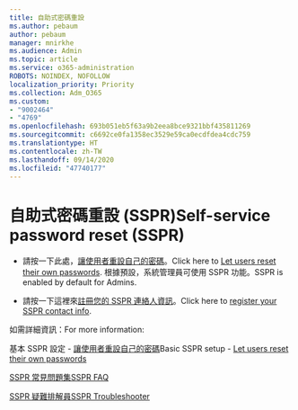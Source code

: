 ```yaml
---
title: 自助式密碼重設
ms.author: pebaum
author: pebaum
manager: mnirkhe
ms.audience: Admin
ms.topic: article
ms.service: o365-administration
ROBOTS: NOINDEX, NOFOLLOW
localization_priority: Priority
ms.collection: Adm_O365
ms.custom:
- "9002464"
- "4769"
ms.openlocfilehash: 693b051eb5f63a9b2eea8bce9321bbf435811269
ms.sourcegitcommit: c6692ce0fa1358ec3529e59ca0ecdfdea4cdc759
ms.translationtype: HT
ms.contentlocale: zh-TW
ms.lasthandoff: 09/14/2020
ms.locfileid: "47740177"
---
```

# <a name="self-service-password-reset-sspr"></a><span data-ttu-id="fb630-102">自助式密碼重設 (SSPR)</span><span class="sxs-lookup"><span data-stu-id="fb630-102">Self-service password reset (SSPR)</span></span>

- <span data-ttu-id="fb630-103">請按一下此處，[讓使用者重設自己的密碼](https://admin.microsoft.com/Adminportal/Home#/featureexplorer/security/Sspr)。</span><span class="sxs-lookup"><span data-stu-id="fb630-103">Click here to [Let users reset their own passwords](https://admin.microsoft.com/Adminportal/Home#/featureexplorer/security/Sspr).</span></span>  <span data-ttu-id="fb630-104">根據預設，系統管理員可使用 SSPR 功能。</span><span class="sxs-lookup"><span data-stu-id="fb630-104">SSPR is enabled by default for Admins.</span></span>

- <span data-ttu-id="fb630-105">請按一下這裡來[註冊您的 SSPR 連絡人資訊](https://go.microsoft.com/fwlink/?linkid=849451)。</span><span class="sxs-lookup"><span data-stu-id="fb630-105">Click here to [register your SSPR contact info](https://go.microsoft.com/fwlink/?linkid=849451).</span></span>

<span data-ttu-id="fb630-106">如需詳細資訊：</span><span class="sxs-lookup"><span data-stu-id="fb630-106">For more information:</span></span>

<span data-ttu-id="fb630-107">基本 SSPR 設定 - [讓使用者重設自己的密碼](https://docs.microsoft.com/microsoft-365/admin/add-users/let-users-reset-passwords?view=o365-worldwide)</span><span class="sxs-lookup"><span data-stu-id="fb630-107">Basic SSPR setup - [Let users reset their own passwords](https://docs.microsoft.com/microsoft-365/admin/add-users/let-users-reset-passwords?view=o365-worldwide)</span></span>

[<span data-ttu-id="fb630-108">SSPR 常見問題集</span><span class="sxs-lookup"><span data-stu-id="fb630-108">SSPR FAQ</span></span>](https://docs.microsoft.com/azure/active-directory/authentication/active-directory-passwords-faq)

[<span data-ttu-id="fb630-109">SSPR 疑難排解員</span><span class="sxs-lookup"><span data-stu-id="fb630-109">SSPR Troubleshooter</span></span>](https://docs.microsoft.com/azure/active-directory/authentication/active-directory-passwords-troubleshoot)
